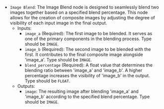 - `Image Blend`: The Image Blend node is designed to seamlessly blend two images together based on a specified blend percentage. This node allows for the creation of composite images by adjusting the degree of visibility of each input image in the final output.
    - Inputs:
        - `image_a` (Required): The first image to be blended. It serves as one of the primary components in the blending process. Type should be `IMAGE`.
        - `image_b` (Required): The second image to be blended with the first. It contributes to the final composite image alongside 'image_a'. Type should be `IMAGE`.
        - `blend_percentage` (Required): A float value that determines the blending ratio between 'image_a' and 'image_b'. A higher percentage increases the visibility of 'image_b' in the output. Type should be `FLOAT`.
    - Outputs:
        - `image`: The resulting image after blending 'image_a' and 'image_b' according to the specified blend percentage. Type should be `IMAGE`.
